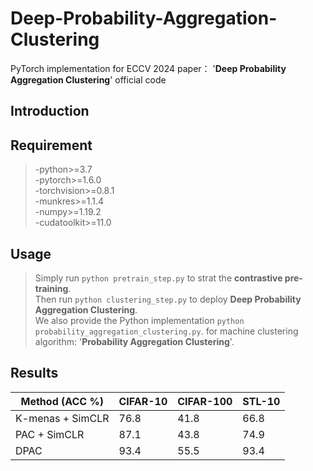 # Deep-Probability-Aggregation-Clustering
PyTorch implementation for ECCV 2024 paper： '**Deep Probability Aggregation Clustering**' official code
## Introduction

## Requirement
>-python>=3.7\
>-pytorch>=1.6.0\
>-torchvision>=0.8.1\
>-munkres>=1.1.4\
>-numpy>=1.19.2\
>-cudatoolkit>=11.0

## Usage
>Simply run `python pretrain_step.py` to strat the **contrastive pre-training**.\
>Then run `python clustering_step.py` to deploy **Deep Probability Aggregation Clustering**.\
>We also provide the Python implementation `python probability_aggregation_clustering.py`. for machine clustering algorithm: '**Probability Aggregation Clustering**'.

## Results 
Method (ACC %) | CIFAR-10 | CIFAR-100  | STL-10
---- |---- | ----- | ------  
K-menas + SimCLR | 76.8 | 41.8 | 66.8
PAC + SimCLR | 87.1 | 43.8 | 74.9
DPAC | 93.4 | 55.5 | 93.4 

